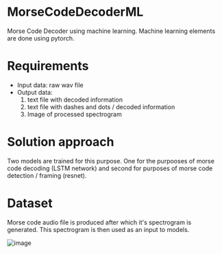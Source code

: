 # MorseCodeDecoderML
Morse Code Decoder using machine learning.
Machine learning elements are done using pytorch.

# Requirements
- Input data: raw wav file
- Output data:
  1. text file with decoded information
  2. text file with dashes and dots / decoded information
  3. Image of processed spectrogram

# Solution approach
Two models are trained for this purpose. One for the purpooses of morse code decoding (LSTM network) and second for purposes of morse code detection / framing (resnet).


# Dataset

Morse code audio file is produced after which it's spectrogram is generated.
This spectrogram is then used as an input to models.

![image](https://github.com/user-attachments/assets/22fd50f7-2735-47f0-8570-9f8a9540b0bf)
